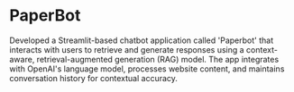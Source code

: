 # PaperBot
Developed a Streamlit-based chatbot application called 'Paperbot' that interacts with users to retrieve and generate responses using a context-aware, retrieval-augmented generation (RAG) model. The app integrates with OpenAI's language model, processes website content, and maintains conversation history for contextual accuracy.
